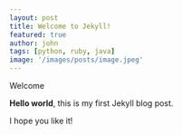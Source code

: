 ```yaml
---
layout: post
title: Welcome to Jekyll!
featured: true
author: john
tags: [python, ruby, java]
image: '/images/posts/image.jpeg'
---
```


Welcome

**Hello world**, this is my first Jekyll blog post.

I hope you like it!
